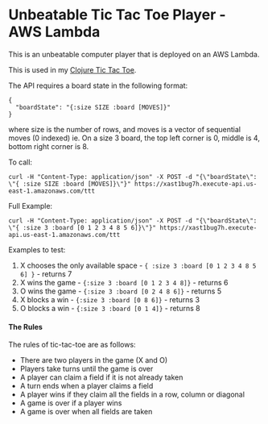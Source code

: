 # Unbeatable Tic Tac Toe Player - AWS Lambda

This is an unbeatable computer player that is deployed on an AWS Lambda. 

This is used in my [Clojure Tic Tac Toe](https://github.com/pelensky/clojure_ttt).

The API requires a board state in the following format:
```
{
  "boardState": "{:size SIZE :board [MOVES]}"
}
```
where size is the number of rows, and moves is a vector of sequential moves (0
indexed) ie. On a size 3 board, the top left corner is 0, middle is 4, bottom right corner is 8.

To call:

```
curl -H "Content-Type: application/json" -X POST -d "{\"boardState\": \"{ :size SIZE :board [MOVES]}\"}" https://xast1bug7h.execute-api.us-east-1.amazonaws.com/ttt
```

Full Example: 

```
curl -H "Content-Type: application/json" -X POST -d "{\"boardState\": \"{ :size 3 :board [0 1 2 3 4 8 5 6]}\"}" https://xast1bug7h.execute-api.us-east-1.amazonaws.com/ttt
```

Examples to test: 
1. X chooses the only available space - `{ :size 3 :board [0 1 2 3 4 8 5 6] }` - returns 7
2. X wins the game - `{:size 3 :board [0 1 2 3 4 8]}` - returns 6
3. O wins the game - `{:size 3 :board [0 2 4 8 6]}` - returns 5
4. X blocks a win - `{:size 3 :board [0 8 6]}` - returns 3
5. O blocks a win - `{:size 3 :board [0 1 4]}` - returns 8

#### The Rules

The rules of tic-tac-toe are as follows:

* There are two players in the game (X and O)
* Players take turns until the game is over
* A player can claim a field if it is not already taken
* A turn ends when a player claims a field
* A player wins if they claim all the fields in a row, column or diagonal
* A game is over if a player wins
* A game is over when all fields are taken
